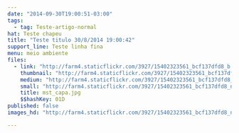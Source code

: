 ```yaml
---
date: "2014-09-30T19:00:51-03:00"
tags:
  - tag: Teste-artigo-normal
hat: Teste chapeu
title: "Teste titulo 30/8/2014 19:00:42"
support_line: Teste linha fina
menu: meio ambiente
files:
  - link: "http://farm4.staticflickr.com/3927/15402323561_bcf137dfd8_b.jpg"
    thumbnail: "http://farm4.staticflickr.com/3927/15402323561_bcf137dfd8_t.jpg"
    medium: "http://farm4.staticflickr.com/3927/15402323561_bcf137dfd8_z.jpg"
    small: "http://farm4.staticflickr.com/3927/15402323561_bcf137dfd8_n.jpg"
    title: mst_capa.jpg
    $$hashKey: 01D
published: false
images_hd: "http://farm4.staticflickr.com/3927/15402323561_bcf137dfd8_n.jpg"

---
```

